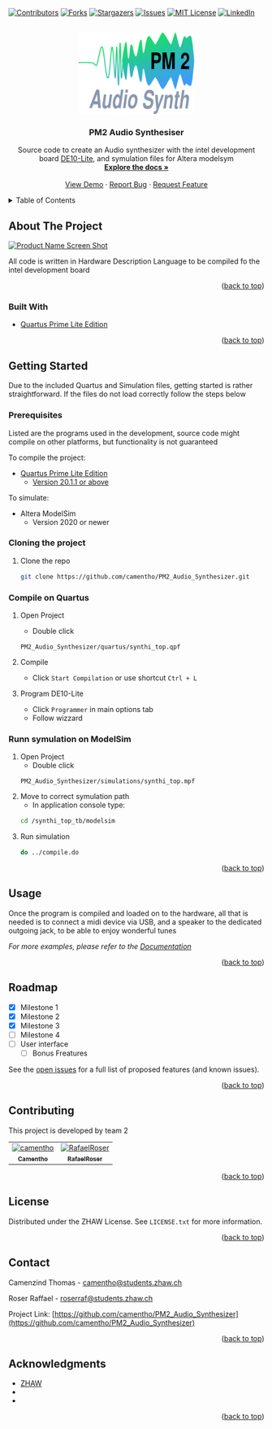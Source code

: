 <div id="top"></div>

<!-- PROJECT SHIELDS -->
<!--
*** I'm using markdown "reference style" links for readability.
*** Reference links are enclosed in brackets [ ] instead of parentheses ( ).
*** See the bottom of this document for the declaration of the reference variables
*** for contributors-url, forks-url, etc. This is an optional, concise syntax you may use.
*** https://www.markdownguide.org/basic-syntax/#reference-style-links
-->
[![Contributors][contributors-shield]][contributors-url]
[![Forks][forks-shield]][forks-url]
[![Stargazers][stars-shield]][stars-url]
[![Issues][issues-shield]][issues-url]
[![MIT License][license-shield]][license-url]
[![LinkedIn][linkedin-shield]][linkedin-url]



<!-- PROJECT LOGO -->
<br />
<div align="center">
  <a href="https://github.com/camentho/PM2_Audio_Synthesizer">
    <img src="Images/logo.svg" alt="Logo" width="228" height="160">
  </a>

<h3 align="center">PM2 Audio Synthesiser</h3>

  <p align="center">
    Source code to create an Audio synthesizer with the intel development board <a href="https://www.intel.com/content/dam/www/programmable/us/en/portal/dsn/42/doc-us-dsnbk-42-2912030810549-de10-lite-user-manual.pdf"> DE10-Lite</a>, and symulation files for Altera modelsym
    <br />
    <a href="https://github.com/camentho/PM2_Audio_Synthesizer"><strong>Explore the docs »</strong></a>
    <br />
    <br />
    <a href="https://github.com/camentho/PM2_Audio_Synthesizer">View Demo</a>
    ·
    <a href="https://github.com/camentho/PM2_Audio_Synthesizer/issues">Report Bug</a>
    ·
    <a href="https://github.com/camentho/PM2_Audio_Synthesizer/issues">Request Feature</a>
  </p>
</div>



<!-- TABLE OF CONTENTS -->
<details>
  <summary>Table of Contents</summary>
  <ol>
    <li>
      <a href="#about-the-project">About The Project</a>
      <ul>
        <li><a href="#built-with">Built With</a></li>
      </ul>
    </li>
    <li>
      <a href="#getting-started">Getting Started</a>
      <ul>
        <li><a href="#prerequisites">Prerequisites</a></li>
        <li><a href="#installation">Installation</a></li>
      </ul>
    </li>
    <li><a href="#usage">Usage</a></li>
    <li><a href="#roadmap">Roadmap</a></li>
    <li><a href="#contributing">Contributing</a></li>
    <li><a href="#license">License</a></li>
    <li><a href="#contact">Contact</a></li>
    <li><a href="#acknowledgments">Acknowledgments</a></li>
  </ol>
</details>



<!-- ABOUT THE PROJECT -->
## About The Project

[![Product Name Screen Shot][product-screenshot]](https://example.com)

All code is written in Hardware Description Language to be compiled fo the intel development board 

<p align="right">(<a href="#top">back to top</a>)</p>



### Built With

* [Quartus Prime Lite Edition](https://www.intel.com/content/www/us/en/software/programmable/quartus-prime/download.html)

<p align="right">(<a href="#top">back to top</a>)</p>



<!-- GETTING STARTED -->
## Getting Started

Due to the included Quartus and Simulation files, getting started is rather straightforward. If the files do not load correctly follow the steps below

### Prerequisites
Listed are the programs used in the development, source code might compile on other platforms, but functionality is not guaranteed

To compile the project:
* [Quartus Prime Lite Edition](https://www.intel.com/content/www/us/en/software/programmable/quartus-prime/download.html)
	- [Version 20.1.1 or above](https://www.intel.com/content/www/us/en/collections/products/fpga/software/downloads.html?edition=standard&s=Newest&f:guidetmD240C377263B4C70A4EA0E452D0182CA=[Intel%C2%AE%20Quartus%C2%AE%20Prime%20Design%20Software;Intel%C2%AE%20Quartus%C2%AE%20Prime%20Lite%20Edition;20.1.1])

To simulate:
* Altera ModelSim
  - Version 2020 or newer

### Cloning the project

1. Clone the repo
   ```sh
   git clone https://github.com/camentho/PM2_Audio_Synthesizer.git
   ```

### Compile on Quartus

1. Open Project
   - Double click
   ```path
   PM2_Audio_Synthesizer/quartus/synthi_top.qpf
   ```
2. Compile
   - Click `Start Compilation` or use shortcut
   `Ctrl + L`

3. Program DE10-Lite
   - Click `Programmer` in main options tab
   - Follow wizzard

### Runn symulation on ModelSim

1. Open Project
   - Double click
   ```path
   PM2_Audio_Synthesizer/simulations/synthi_top.mpf
   ```
2. Move to correct symulation path
   - In application console type:
   ```sh
   cd /synthi_top_tb/modelsim
   ```
2. Run simulation
   ```sh
   do ../compile.do
   ```

<p align="right">(<a href="#top">back to top</a>)</p>



<!-- USAGE EXAMPLES -->
## Usage

Once the program is compiled and loaded on to the hardware, all that is needed is to connect a midi device via USB, and a speaker to the dedicated outgoing jack, to be able to enjoy wonderful tunes  

_For more examples, please refer to the [Documentation](https://www.youtube.com/watch?v=dQw4w9WgXcQ)_

<p align="right">(<a href="#top">back to top</a>)</p>



<!-- ROADMAP -->
## Roadmap

- [x] Milestone 1
- [x] Milestone 2
- [x] Milestone 3
- [ ] Milestone 4
- [ ] User interface
  - [ ] Bonus Freatures

See the [open issues](https://github.com/camentho/PM2_Audio_Synthesizer/issues) for a full list of proposed features (and known issues).

<p align="right">(<a href="#top">back to top</a>)</p>



<!-- CONTRIBUTING -->
## Contributing

This project is developed by team 2

<!-- readme: contributors -start -->
<table>
<tr>
    <td align="center">
        <a href="https://github.com/camentho">
            <img src="https://avatars.githubusercontent.com/u/101705711?v=4" width="100;" alt="camentho"/>
            <br />
            <sub><b>Camentho</b></sub>
        </a>
    </td>
    <td align="center">
        <a href="https://github.com/RafaelRoser">
            <img src="https://avatars.githubusercontent.com/u/101706466?v=4" width="100;" alt="RafaelRoser"/>
            <br />
            <sub><b>RafaelRoser</b></sub>
        </a>
    </td></tr>
</table>
<!-- readme: contributors -end -->

<p align="right">(<a href="#top">back to top</a>)</p>



<!-- LICENSE -->
## License

Distributed under the ZHAW License. See `LICENSE.txt` for more information.

<p align="right">(<a href="#top">back to top</a>)</p>



<!-- CONTACT -->
## Contact

Camenzind Thomas - camentho@students.zhaw.ch

Roser Raffael - roserraf@students.zhaw.ch

Project Link: [https://github.com/camentho/PM2_Audio_Synthesizer](https://github.com/camentho/PM2_Audio_Synthesizer)

<p align="right">(<a href="#top">back to top</a>)</p>



<!-- ACKNOWLEDGMENTS -->
## Acknowledgments

* [ZHAW](https://www.zhaw.ch)
* []()
* []()

<p align="right">(<a href="#top">back to top</a>)</p>



<!-- MARKDOWN LINKS & IMAGES -->
<!-- https://www.markdownguide.org/basic-syntax/#reference-style-links -->
[contributors-shield]: https://img.shields.io/github/contributors/camentho/PM2_Audio_Synthesizer.svg?style=for-the-badge
[contributors-url]: https://github.com/camentho/PM2_Audio_Synthesizer/graphs/contributors
[forks-shield]: https://img.shields.io/github/forks/camentho/PM2_Audio_Synthesizer.svg?style=for-the-badge
[forks-url]: https://github.com/camentho/PM2_Audio_Synthesizer/network/members
[stars-shield]: https://img.shields.io/github/stars/camentho/PM2_Audio_Synthesizer.svg?style=for-the-badge
[stars-url]: https://github.com/camentho/PM2_Audio_Synthesizer/stargazers
[issues-shield]: https://img.shields.io/github/issues/camentho/PM2_Audio_Synthesizer.svg?style=for-the-badge
[issues-url]: https://github.com/camentho/PM2_Audio_Synthesizer/issues
[license-shield]: https://img.shields.io/github/license/camentho/PM2_Audio_Synthesizer.svg?style=for-the-badge
[license-url]: https://github.com/camentho/PM2_Audio_Synthesizer/blob/master/LICENSE.txt
[linkedin-shield]: https://img.shields.io/badge/-LinkedIn-black.svg?style=for-the-badge&logo=linkedin&colorB=555
[linkedin-url]: https://linkedin.com/in/linkedin_username
[product-screenshot]: images/screenshot.png
